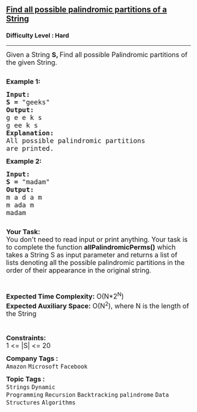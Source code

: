 <h2><a href="https://practice.geeksforgeeks.org/problems/find-all-possible-palindromic-partitions-of-a-string/1?page=3&category[]=Strings&sprint=94ade6723438d94ecf0c00c3937dad55&sortBy=submissions">Find all possible palindromic partitions of a String</a></h2><h3>Difficulty Level : Hard</h3><hr><div class="problems_problem_content__Xm_eO"><p><span style="font-size:18px">Given a String <strong>S, </strong>Find all possible Palindromic partitions of the given String.</span><br>
&nbsp;</p>

<p><span style="font-size:18px"><strong>Example 1:</strong></span></p>

<pre><span style="font-size:18px"><strong>Input:
S =</strong> "geeks"</span>
<span style="font-size:18px"><strong>Output:</strong></span>
<span style="font-size:18px">g e e k s
g ee k s</span>
<span style="font-size:18px"><strong>Explanation:</strong></span>
<span style="font-size:18px">All possible palindromic partitions
are printed.</span>
</pre>

<p><span style="font-size:18px"><strong>Example 2:</strong></span></p>

<pre><span style="font-size:18px"><strong>Input:
S =</strong> "madam"</span>
<span style="font-size:18px"><strong>Output:</strong></span>
<span style="font-size:18px">m a d a m
m ada m
madam</span></pre>

<p><br>
<span style="font-size:18px"><strong>Your Task:</strong><br>
You don't need to read input or print anything. Your task is to complete the function <strong>allPalindromicPerms()</strong> which takes a String S as input parameter and returns a list of lists denoting all the possible palindromic partitions in the order of their appearance in the original string.</span></p>

<p>&nbsp;</p>

<p><span style="font-size:18px"><strong>Expected Time Complexity:</strong> O(N*2<sup>N</sup>)<br>
<strong>Expected Auxiliary Space:</strong> O(N<sup>2</sup>), where N is the length of the String</span></p>

<p>&nbsp;</p>

<p><span style="font-size:18px"><strong>Constraints:</strong></span><br>
<span style="font-size:18px">1 &lt;= |S| &lt;= 20</span></p>
</div><p><span style=font-size:18px><strong>Company Tags : </strong><br><code>Amazon</code>&nbsp;<code>Microsoft</code>&nbsp;<code>Facebook</code>&nbsp;<br><p><span style=font-size:18px><strong>Topic Tags : </strong><br><code>Strings</code>&nbsp;<code>Dynamic Programming</code>&nbsp;<code>Recursion</code>&nbsp;<code>Backtracking</code>&nbsp;<code>palindrome</code>&nbsp;<code>Data Structures</code>&nbsp;<code>Algorithms</code>&nbsp;